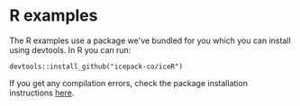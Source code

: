 # R examples

The R examples use a package we've bundled for you which you can install using devtools. In R you can run:
```
devtools::install_github("icepack-co/iceR")
```

If you get any compilation errors, check the package installation instructions [here](https://github.com/Icepack-co/iceR).

